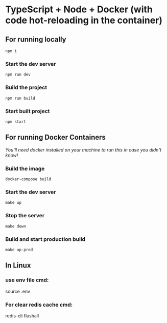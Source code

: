 # TypeScript + Node + Docker (with code hot-reloading in the container)

## For running locally

`npm i`

### Start the dev server

`npm run dev`

### Build the project

`npm run build`

### Start built project

`npm start`

## For running Docker Containers

_You'll need docker installed on your machine to run this in case you didn't know!_

### Build the image

`docker-compose build`

### Start the dev server

`make up`

### Stop the server

`make down`

### Build and start production build

`make up-prod`

## In Linux 
### use env file cmd:
source .env
### For clear redis cache cmd:
redis-cli flushall
